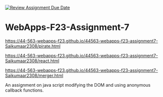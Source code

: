 [![Review Assignment Due Date](https://classroom.github.com/assets/deadline-readme-button-24ddc0f5d75046c5622901739e7c5dd533143b0c8e959d652212380cedb1ea36.svg)](https://classroom.github.com/a/Kv-XePEp)
# WebApps-F23-Assignment-7
 https://44-563-webapps-f23.github.io/44563-webapps-f23-assignment7-Saikumaar2308/pirate.html
 
 https://44-563-webapps-f23.github.io/44563-webapps-f23-assignment7-Saikumaar2308/react.html
 
 https://44-563-webapps-f23.github.io/44563-webapps-f23-assignment7-Saikumaar2308/merger.html
 

An assignment on java script modifying the DOM and using anonymous callback functions.
